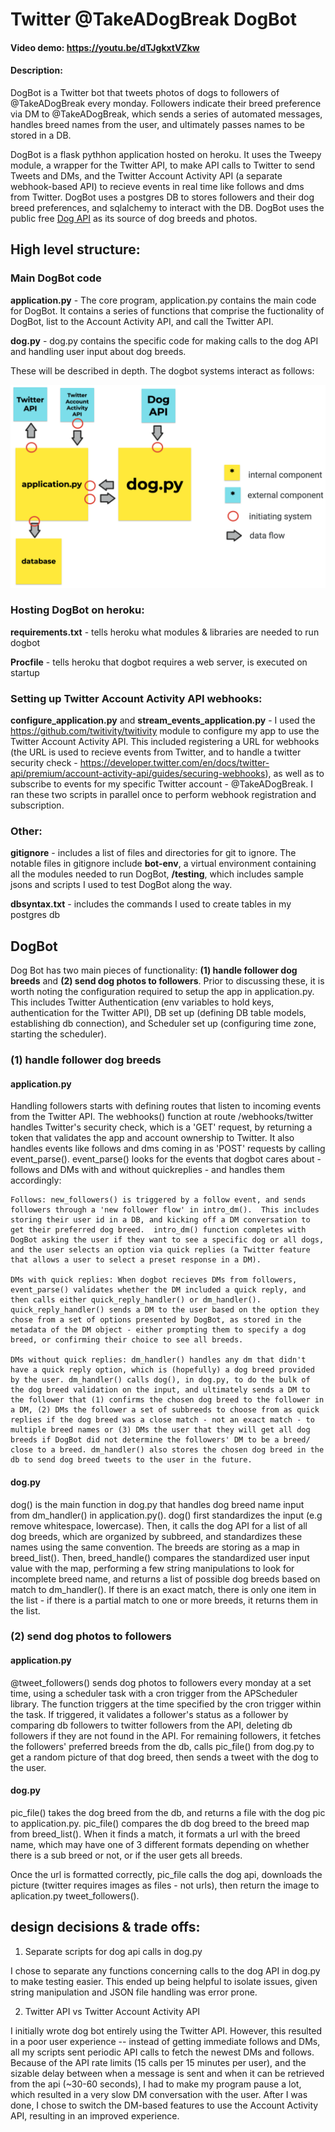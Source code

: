 # Twitter @TakeADogBreak DogBot
#### Video demo: https://youtu.be/dTJgkxtVZkw
#### Description:

DogBot is a Twitter bot that tweets photos of dogs to followers of @TakeADogBreak every monday.  Followers indicate their breed preference via DM to @TakeADogBreak, which sends a series of automated messages, handles breed names from the user, and ultimately passes names to be stored in a DB. 

DogBot is a flask pythhon application hosted on heroku. It uses the Tweepy module, a wrapper for the Twitter API, to make API calls to Twitter to send Tweets and DMs, and the Twitter Account Activity API (a separate webhook-based API) to recieve events in real time like follows and dms from Twitter. DogBot uses a postgres DB to stores followers and their dog breed preferences, and sqlalchemy to interact with the DB.  DogBot uses the public free [Dog API](https://dog.ceo/dog-api/) as its source of dog breeds and photos.

## High level structure:

### Main DogBot code
**application.py** - The core program, application.py contains the main code for DogBot. It contains a series of functions that comprise the fuctionality of DogBot, list to the Account Activity API, and call the Twitter API.

**dog.py** - dog.py contains the specific code for making calls to the dog API and handling user input about dog breeds. 

These  will be described in depth.  The dogbot systems interact as follows:

![diagram](images/diagram.png)


### Hosting DogBot on heroku:
**requirements.txt** - tells heroku what modules & libraries are needed to run dogbot

**Procfile** - tells heroku that dogbot requires a web server, is executed on startup 

### Setting up Twitter Account Activity API webhooks:
**configure_application.py** and **stream_events_application.py** - I used the https://github.com/twitivity/twitivity module to configure my app to use the Twitter Account Activity API.  This included registering a URL for webhooks (the URL is used to recieve events from Twitter, and to handle a twitter security check - https://developer.twitter.com/en/docs/twitter-api/premium/account-activity-api/guides/securing-webhooks), as well as to subscribe to events for my specific Twitter account - @TakeADogBreak.  I ran these two scripts in parallel once to perform webhook registration and subscription.

### Other:
**gitignore** - includes a list of files and directories for git to ignore. The notable files in gitignore include **bot-env**, a virtual environment containing all the modules needed to run DogBot, **/testing**, which includes sample jsons and scripts I used to test DogBot along the way.

**dbsyntax.txt** - includes the commands I used to create tables in my postgres db

## DogBot 

Dog Bot has two main pieces of functionality: **(1) handle follower dog breeds** and **(2) send dog photos to followers**. Prior to discussing these, it is worth noting the configuration required to setup the app in application.py. This includes Twitter Authentication (env variables to hold keys, authentication for the Twitter API), DB set up (defining DB table models, establishing db connection), and Scheduler set up (configuring time zone, starting the scheduler).

### (1) handle follower dog breeds

#### application.py

Handling followers starts with defining routes that listen to incoming events from the Twitter API. The webhooks() function at route /webhooks/twitter handles Twitter's security check, which is a 'GET' request, by returning a token that validates the app and account ownership to Twitter. It also handles events like follows and dms coming in as 'POST' requests by calling event_parse().  event_parse() looks for the events that dogbot cares about - follows and DMs with and without quickreplies - and handles them accordingly:

    Follows: new_followers() is triggered by a follow event, and sends followers through a 'new follower flow' in intro_dm().  This includes storing their user id in a DB, and kicking off a DM conversation to get their preferred dog breed.  intro_dm() function completes with DogBot asking the user if they want to see a specific dog or all dogs, and the user selects an option via quick replies (a Twitter feature that allows a user to select a preset response in a DM).

    DMs with quick replies: When dogbot recieves DMs from followers, event_parse() validates whether the DM included a quick reply, and then calls either quick_reply_handler() or dm_handler(). quick_reply_handler() sends a DM to the user based on the option they chose from a set of options presented by DogBot, as stored in the metadata of the DM object - either prompting them to specify a dog breed, or confirming their choice to see all breeds.

    DMs without quick replies: dm_handler() handles any dm that didn't have a quick reply option, which is (hopefully) a dog breed provided by the user. dm_handler() calls dog(), in dog.py, to do the bulk of the dog breed validation on the input, and ultimately sends a DM to the follower that (1) confirms the chosen dog breed to the follower in a DM, (2) DMs the follower a set of subbreeds to choose from as quick replies if the dog breed was a close match - not an exact match - to multiple breed names or (3) DMs the user that they will get all dog breeds if DogBot did not determine the followers' DM to be a breed/ close to a breed. dm_handler() also stores the chosen dog breed in the db to send dog breed tweets to the user in the future.

#### dog.py

dog() is the main function in dog.py that handles dog breed name input from dm_handler() in application.py().  dog() first standardizes the input (e.g remove whitespace, lowercase).  Then, it calls the dog API for a list of all dog breeds, which are organized by subbreed, and standardizes these names using the same convention.  The breeds are storing as a map in breed_list().  Then, breed_handle() compares the standardized user input value with the map, performing a few string manipulations to look for incomplete breed name, and returns a list of possible dog breeds based on match to dm_handler().  If there is an exact match, there is only one item in the list - if there is a partial match to one or more breeds, it returns them in the list.

### (2) send dog photos to followers

#### application.py

@tweet_followers() sends dog photos to followers every monday at a set time, using a scheduler task with a cron trigger from the APScheduler library. The function triggers at the time specified by the cron trigger within the task.  If triggered, it validates a follower's status as a follower by comparing db followers to twitter followers from the API, deleting db followers if they are not found in the API.  For remaining followers, it fetches the followers' preferred breeds from the db, calls pic_file() from dog.py to get a random picture of that dog breed, then sends a tweet with the dog to the user.

#### dog.py

pic_file() takes the dog breed from the db, and returns a file with the dog pic to application.py.  pic_file() compares the db dog breed to the breed map from breed_list().  When it finds a match, it formats a url with the breed name, which may have one of 3 different formats depending on whether there is a sub breed or not, or if the user gets all breeds.

Once the url is formatted correctly, pic_file calls the dog api, downloads the picture (twitter requires images as files - not urls), then return the image to aplication.py tweet_followers().

## design decisions & trade offs:
1. Separate scripts for dog api calls in dog.py

I chose to separate any functions concerning calls to the dog API in dog.py to make testing easier.  This ended up being helpful to isolate issues, given string manipulation and JSON file handling was error prone.

2. Twitter API vs Twitter Account Activity API 

I initially wrote dog bot entirely using the Twitter API.  However, this resulted in a poor user experience -- instead of getting immediate follows and DMs, all my scripts sent periodic API calls to fetch the newest DMs and follows.  Because of the API rate limits (15 calls per 15 minutes per user), and the sizable delay between when a message is sent and when it can be retrieved from the api (~30-60 seconds), I had to make my program pause a lot, which resulted in a very slow DM conversation with the user.  After I was done, I chose to switch the DM-based features to use the Account Activity API, resulting in an improved experience.